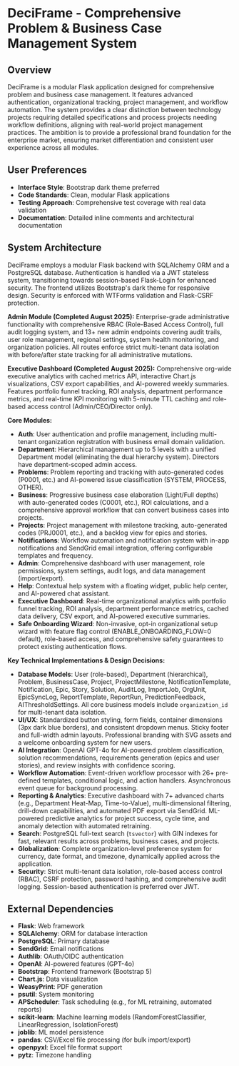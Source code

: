 # DeciFrame - Comprehensive Problem & Business Case Management System

## Overview
DeciFrame is a modular Flask application designed for comprehensive problem and business case management. It features advanced authentication, organizational tracking, project management, and workflow automation. The system provides a clear distinction between technology projects requiring detailed specifications and process projects needing workflow definitions, aligning with real-world project management practices. The ambition is to provide a professional brand foundation for the enterprise market, ensuring market differentiation and consistent user experience across all modules.

## User Preferences
- **Interface Style**: Bootstrap dark theme preferred
- **Code Standards**: Clean, modular Flask applications
- **Testing Approach**: Comprehensive test coverage with real data validation
- **Documentation**: Detailed inline comments and architectural documentation

## System Architecture
DeciFrame employs a modular Flask backend with SQLAlchemy ORM and a PostgreSQL database. Authentication is handled via a JWT stateless system, transitioning towards session-based Flask-Login for enhanced security. The frontend utilizes Bootstrap's dark theme for responsive design. Security is enforced with WTForms validation and Flask-CSRF protection.

**Admin Module (Completed August 2025):** Enterprise-grade administrative functionality with comprehensive RBAC (Role-Based Access Control), full audit logging system, and 13+ new admin endpoints covering audit trails, user role management, regional settings, system health monitoring, and organization policies. All routes enforce strict multi-tenant data isolation with before/after state tracking for all administrative mutations.

**Executive Dashboard (Completed August 2025):** Comprehensive org-wide executive analytics with cached metrics API, interactive Chart.js visualizations, CSV export capabilities, and AI-powered weekly summaries. Features portfolio funnel tracking, ROI analysis, department performance metrics, and real-time KPI monitoring with 5-minute TTL caching and role-based access control (Admin/CEO/Director only).

**Core Modules:**
-   **Auth**: User authentication and profile management, including multi-tenant organization registration with business email domain validation.
-   **Department**: Hierarchical management up to 5 levels with a unified Department model (eliminating the dual hierarchy system). Directors have department-scoped admin access.
-   **Problems**: Problem reporting and tracking with auto-generated codes (P0001, etc.) and AI-powered issue classification (SYSTEM, PROCESS, OTHER).
-   **Business**: Progressive business case elaboration (Light/Full depths) with auto-generated codes (C0001, etc.), ROI calculations, and a comprehensive approval workflow that can convert business cases into projects.
-   **Projects**: Project management with milestone tracking, auto-generated codes (PRJ0001, etc.), and a backlog view for epics and stories.
-   **Notifications**: Workflow automation and notification system with in-app notifications and SendGrid email integration, offering configurable templates and frequency.
-   **Admin**: Comprehensive dashboard with user management, role permissions, system settings, audit logs, and data management (import/export).
-   **Help**: Contextual help system with a floating widget, public help center, and AI-powered chat assistant.
-   **Executive Dashboard**: Real-time organizational analytics with portfolio funnel tracking, ROI analysis, department performance metrics, cached data delivery, CSV export, and AI-powered executive summaries.
-   **Safe Onboarding Wizard**: Non-invasive, opt-in organizational setup wizard with feature flag control (ENABLE_ONBOARDING_FLOW=0 default), role-based access, and comprehensive safety guarantees to protect existing authentication flows.

**Key Technical Implementations & Design Decisions:**
-   **Database Models**: User (role-based), Department (hierarchical), Problem, BusinessCase, Project, ProjectMilestone, NotificationTemplate, Notification, Epic, Story, Solution, AuditLog, ImportJob, OrgUnit, EpicSyncLog, ReportTemplate, ReportRun, PredictionFeedback, AIThresholdSettings. All core business models include `organization_id` for multi-tenant data isolation.
-   **UI/UX**: Standardized button styling, form fields, container dimensions (3px dark blue borders), and consistent dropdown menus. Sticky footer and full-width admin layouts. Professional branding with SVG assets and a welcome onboarding system for new users.
-   **AI Integration**: OpenAI GPT-4o for AI-powered problem classification, solution recommendations, requirements generation (epics and user stories), and review insights with confidence scoring.
-   **Workflow Automation**: Event-driven workflow processor with 26+ pre-defined templates, conditional logic, and action handlers. Asynchronous event queue for background processing.
-   **Reporting & Analytics**: Executive dashboard with 7+ advanced charts (e.g., Department Heat-Map, Time-to-Value), multi-dimensional filtering, drill-down capabilities, and automated PDF export via SendGrid. ML-powered predictive analytics for project success, cycle time, and anomaly detection with automated retraining.
-   **Search**: PostgreSQL full-text search (`tsvector`) with GIN indexes for fast, relevant results across problems, business cases, and projects.
-   **Globalization**: Complete organization-level preference system for currency, date format, and timezone, dynamically applied across the application.
-   **Security**: Strict multi-tenant data isolation, role-based access control (RBAC), CSRF protection, password hashing, and comprehensive audit logging. Session-based authentication is preferred over JWT.

## External Dependencies
-   **Flask**: Web framework
-   **SQLAlchemy**: ORM for database interaction
-   **PostgreSQL**: Primary database
-   **SendGrid**: Email notifications
-   **Authlib**: OAuth/OIDC authentication
-   **OpenAI**: AI-powered features (GPT-4o)
-   **Bootstrap**: Frontend framework (Bootstrap 5)
-   **Chart.js**: Data visualization
-   **WeasyPrint**: PDF generation
-   **psutil**: System monitoring
-   **APScheduler**: Task scheduling (e.g., for ML retraining, automated reports)
-   **scikit-learn**: Machine learning models (RandomForestClassifier, LinearRegression, IsolationForest)
-   **joblib**: ML model persistence
-   **pandas**: CSV/Excel file processing (for bulk import/export)
-   **openpyxl**: Excel file format support
-   **pytz**: Timezone handling